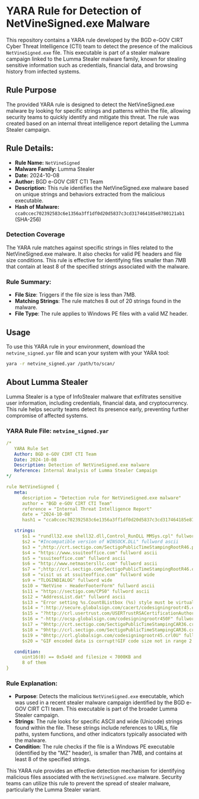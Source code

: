 # YARA Rule for Detection of NetVineSigned.exe Malware

This repository contains a YARA rule developed by the BGD e-GOV CIRT Cyber Threat Intelligence (CTI) team to detect the presence of the malicious `NetVineSigned.exe` file. This executable is part of a stealer malware campaign linked to the Lumma Stealer malware family, known for stealing sensitive information such as credentials, financial data, and browsing history from infected systems.

## Rule Purpose

The provided YARA rule is designed to detect the NetVineSigned.exe malware by looking for specific strings and patterns within the file, allowing security teams to quickly identify and mitigate this threat. The rule was created based on an internal threat intelligence report detailing the Lumma Stealer campaign.

## Rule Details:

- **Rule Name:** `NetVineSigned`
- **Malware Family:** Lumma Stealer
- **Date:** 2024-10-08
- **Author:** BGD e-GOV CIRT CTI Team
- **Description:** This rule identifies the NetVineSigned.exe malware based on unique strings and behaviors extracted from the malicious executable.
- **Hash of Malware:** `cca0ccec702392583c6e1356a3ff1df0d20d5837c3cd317464185e8780121ab1` (SHA-256)

### Detection Coverage
The YARA rule matches against specific strings in files related to the NetVineSigned.exe malware. It also checks for valid PE headers and file size conditions. This rule is effective for identifying files smaller than 7MB that contain at least 8 of the specified strings associated with the malware.

### Rule Summary:
- **File Size**: Triggers if the file size is less than 7MB.
- **Matching Strings**: The rule matches 8 out of 20 strings found in the malware.
- **File Type**: The rule applies to Windows PE files with a valid MZ header.

## Usage

To use this YARA rule in your environment, download the `netvine_signed.yar` file and scan your system with your YARA tool:

```bash
yara -r netvine_signed.yar /path/to/scan/

```

## About Lumma Stealer
Lumma Stealer is a type of InfoStealer malware that exfiltrates sensitive user information, including credentials, financial data, and cryptocurrency. This rule helps security teams detect its presence early, preventing further compromise of affected systems.



### YARA Rule File: `netvine_signed.yar`

```yaml
/*
   YARA Rule Set
   Author: BGD e-GOV CIRT CTI Team
   Date: 2024-10-08
   Description: Detection of NetVineSigned.exe malware
   Reference: Internal Analysis of Lumma Stealer Campaign
*/

rule NetVineSigned {
   meta:
      description = "Detection rule for NetVineSigned.exe malware"
      author = "BGD e-GOV CIRT CTI Team"
      reference = "Internal Threat Intelligence Report"
      date = "2024-10-08"
      hash1 = "cca0ccec702392583c6e1356a3ff1df0d20d5837c3cd317464185e8780121ab1" // SHA-256 hash of NetVineSigned.exe

   strings:
      $s1 = "rundll32.exe shell32.dll,Control_RunDLL MMSys.cpl" fullword ascii
      $s2 = "#Incompatible version of WINSOCK.DLL" fullword ascii
      $s3 = ";http://crt.sectigo.com/SectigoPublicTimeStampingRootR46.p7c0#" fullword ascii
      $s4 = "https://www.ssuiteoffice.com" fullword ascii
      $s5 = "ssuiteoffice.com" fullword ascii
      $s6 = "http://www.netmastersllc.com" fullword ascii
      $s7 = ";http://crl.sectigo.com/SectigoPublicTimeStampingRootR46.crl0|" fullword ascii
      $s8 = "visit us at ssuiteoffice.com" fullword wide
      $s9 = "TLOGINDIALOG" fullword wide
      $s10 = "NetVine - HeaderFooterForm" fullword ascii
      $s11 = "https://sectigo.com/CPS0" fullword ascii
      $s12 = "AddressList.dat" fullword ascii
      $s13 = "Error setting %s.Count8Listbox (%s) style must be virtual in order to set Count\"Unable to find a Table Of Contents" fullword wide
      $s14 = ":http://secure.globalsign.com/cacert/codesigningrootr45.crt0A" fullword ascii
      $s15 = "?http://crl.usertrust.com/USERTrustRSACertificationAuthority.crl05" fullword ascii
      $s16 = "-http://ocsp.globalsign.com/codesigningrootr450F" fullword ascii
      $s17 = "9http://crt.sectigo.com/SectigoPublicTimeStampingCAR36.crt0#" fullword ascii
      $s18 = "9http://crl.sectigo.com/SectigoPublicTimeStampingCAR36.crl0z" fullword ascii
      $s19 = "0http://crl.globalsign.com/codesigningrootr45.crl0U" fullword ascii
      $s20 = "GIF encoded data is corrupt!GIF code size not in range 2 to 9,Wrong number of colors; must be a power of 2\"Unrecognized extensi" wide

   condition:
      uint16(0) == 0x5a4d and filesize < 7000KB and
      8 of them
}
```
### Rule Explanation:

- **Purpose**: Detects the malicious `NetVineSigned.exe` executable, which was used in a recent stealer malware campaign identified by the BGD e-GOV CIRT CTI team. This executable is part of the broader Lumma Stealer campaign.
- **Strings**: The rule looks for specific ASCII and wide (Unicode) strings found within the file. These strings include references to URLs, file paths, system functions, and other indicators typically associated with the malware.
- **Condition**: The rule checks if the file is a Windows PE executable (identified by the "MZ" header), is smaller than 7MB, and contains at least 8 of the specified strings.

This YARA rule provides an effective detection mechanism for identifying malicious files associated with the `NetVineSigned.exe` malware. Security teams can utilize this rule to prevent the spread of stealer malware, particularly the Lumma Stealer variant.
